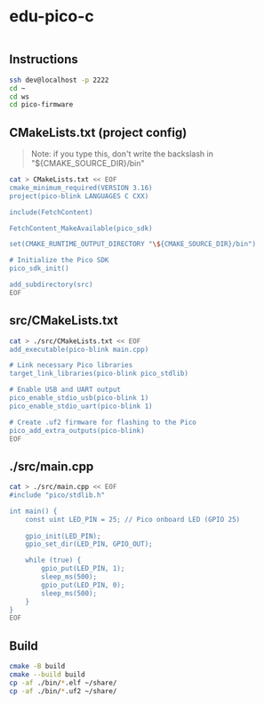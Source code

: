 # edu-pico-c

```bash
```



## Instructions

```bash
ssh dev@localhost -p 2222
cd ~
cd ws
cd pico-firmware
```

## CMakeLists.txt (project config)

> Note: if you type this, don't write the backslash in "\${CMAKE_SOURCE_DIR}/bin"

```bash
cat > CMakeLists.txt << EOF
cmake_minimum_required(VERSION 3.16)
project(pico-blink LANGUAGES C CXX)

include(FetchContent)

FetchContent_MakeAvailable(pico_sdk)

set(CMAKE_RUNTIME_OUTPUT_DIRECTORY "\${CMAKE_SOURCE_DIR}/bin")

# Initialize the Pico SDK
pico_sdk_init()

add_subdirectory(src)
EOF
```

## src/CMakeLists.txt

```bash
cat > ./src/CMakeLists.txt << EOF
add_executable(pico-blink main.cpp)

# Link necessary Pico libraries
target_link_libraries(pico-blink pico_stdlib)

# Enable USB and UART output
pico_enable_stdio_usb(pico-blink 1)
pico_enable_stdio_uart(pico-blink 1)

# Create .uf2 firmware for flashing to the Pico
pico_add_extra_outputs(pico-blink)
EOF
```
## ./src/main.cpp

```bash
cat > ./src/main.cpp << EOF
#include "pico/stdlib.h"

int main() {
    const uint LED_PIN = 25; // Pico onboard LED (GPIO 25)
    
    gpio_init(LED_PIN);
    gpio_set_dir(LED_PIN, GPIO_OUT);

    while (true) {
        gpio_put(LED_PIN, 1);
        sleep_ms(500);
        gpio_put(LED_PIN, 0);
        sleep_ms(500);
    }
}
EOF
```

## Build

```bash
cmake -B build
cmake --build build
cp -af ./bin/*.elf ~/share/
cp -af ./bin/*.uf2 ~/share/
```

